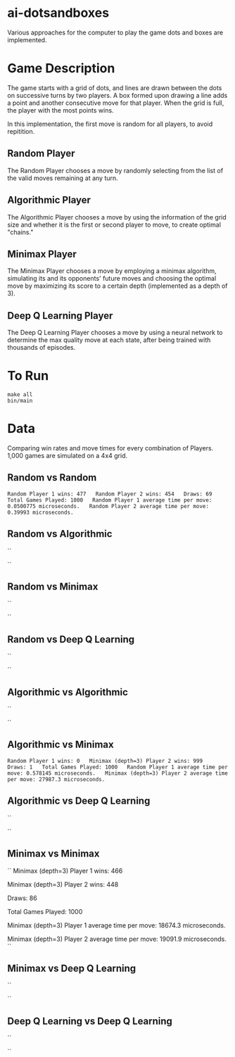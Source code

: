 # ai-dotsandboxes

Various approaches for the computer to play the game dots and boxes are implemented. 

# Game Description

The game starts with a grid of dots, and lines are drawn between the dots on successive turns by two players. 
A box formed upon drawing a line adds a point and another consecutive move for that player. 
When the grid is full, the player with the most points wins. 

In this implementation, the first move is random for all players, to avoid repitition.

## Random Player

The Random Player chooses a move by randomly selecting from the list of the valid moves remaining at any turn. 

## Algorithmic Player

The Algorithmic Player chooses a move by using the information of the grid size and whether it is the first or second player 
to move, to create optimal "chains."

## Minimax Player

The Minimax Player chooses a move by employing a minimax algorithm, simulating its and its opponents'
future moves and choosing the optimal move by maximizing its score to a certain depth (implemented as a depth of 3).

## Deep Q Learning Player

The Deep Q Learning Player chooses a move by using a neural network to determine the max quality move
at each state, after being trained with thousands of episodes.

# To Run

```
make all
bin/main
```

# Data

Comparing win rates and move times for every combination of Players. 1,000 games are simulated on a 4x4 grid.

## Random vs Random

``
Random Player 1 wins: 477  
Random Player 2 wins: 454  
Draws: 69  
Total Games Played: 1000  
Random Player 1 average time per move: 0.0500775 microseconds.  
Random Player 2 average time per move: 0.39993 microseconds.  
``

## Random vs Algorithmic

``

``

## Random vs Minimax

``

``

## Random vs Deep Q Learning

``

``

## Algorithmic vs Algorithmic

``

``

## Algorithmic vs Minimax

``
Random Player 1 wins: 0  
Minimax (depth=3) Player 2 wins: 999  
Draws: 1  
Total Games Played: 1000  
Random Player 1 average time per move: 0.578145 microseconds.  
Minimax (depth=3) Player 2 average time per move: 27987.3 microseconds.  
``

## Algorithmic vs Deep Q Learning

``

``

## Minimax vs Minimax

``
Minimax (depth=3) Player 1 wins: 466  

Minimax (depth=3) Player 2 wins: 448  

Draws: 86  

Total Games Played: 1000  

Minimax (depth=3) Player 1 average time per move: 18674.3 microseconds.  

Minimax (depth=3) Player 2 average time per move: 19091.9 microseconds.  
``

## Minimax vs Deep Q Learning

``

``

## Deep Q Learning vs Deep Q Learning

``

``
